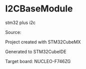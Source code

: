 # I2CBaseModule
stm32 plus i2c

Source:

Project created with STM32CubeMX

Generated to STM32CubeIDE

Target board: NUCLEO-F746ZG
